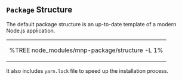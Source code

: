 ## `Package` Structure

The default package structure is an up-to-date template of a modern Node.js application.

<table>
<tbody>
<tr></tr>
<tr>
<td>

%TREE node_modules/mnp-package/structure -L 1%
</td>
</tr>
</tbody>
</table>

It also includes `yarn.lock` file to speed up the installation process.
